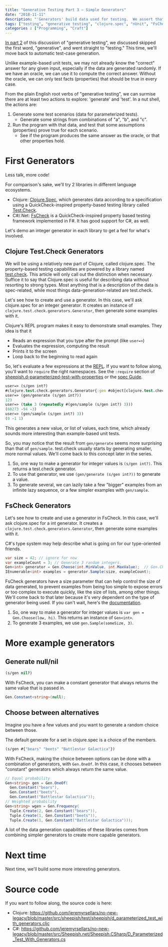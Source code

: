```yaml
---
title: "Generative Testing Part 3 – Simple Generators"
date: "2018-11-11"
description: "'Generators' build data used for testing.  We assert that some properties are true of our programs, and the testing library checks those properties hold for many possible inputs."
tags: ["testing", "generative testing", "clojure.spec", "nUnit", "FsCheck"]
categories : ["Programming", "Craft"]
---
```


[In part 2]({{urls.base_path}}posts/2018-09-11-generative-testing-properties-and-oracles/) of this discussion of "generative testing", we discussed skipped the first word, "generative", and went straight to "testing."  This time, we'll move back to automatic test-case generation.  

Unlike example-based unit tests, we may not already know the "correct" answer for any given input, especially if the data are generated randomly.  If we have an oracle, we can use it to compute the correct answer.  Without the oracle, we can only test facts (properties) that should be true in every case.

From the plain English root verbs of "generative testing", we can surmise there are at least two actions to explore: 'generate' and 'test'.  In a nut shell, the actions are:

1. Generate some test scenarios (data for parameterized tests).
    * Generate some strings from combinations of "a", "b", and "c".
2. Run the program with that data, and test that some assumptions (properties) prove true for each scenario.
    * See if the program produces the same answer as the oracle, or that other properties hold.

# First Generators

Less talk, more code!

For comparison's sake, we'll try 2 libraries in different language ecosystems.

* Clojure: [Clojure.Spec](https://clojure.org/guides/spec), which generates data according to a specification using a QuickCheck-inspired property-based testing library called [Test.Check](https://github.com/clojure/test.check).
* C#/.Net: [FsCheck](https://fscheck.github.io/FsCheck) is a QuickCheck-inspired property based testing framework implemented in F#.  It has good support for C#, as well.

Let's demo an integer generator in each library to get a feel for what's involved.

## Clojure Test.Check Generators

We will be using a relatively new part of Clojure, called clojure.spec.  The property-based testing capabilities are powered by a library named [test.check](https://github.com/clojure/test.check).  This article will only call out the distinction when necessary.  Suffice it to say that Clojure.spec is useful for describing data without resorting to strong types.  Most anything that is a description of the data is spec-related, while most things data-generation-related are test.check.

Let's see how to create and use a generator.  In this case, we'll ask clojure.spec for an integer generator.  It creates an instance of `clojure.test.check.generators.Generator`, then generate some examples with it.

Clojure's REPL program makes it easy to demonstrate small examples.  They idea is that it
* Reads an expression that you type after the prompt (like `user=>`)
* Evaluates the expression, computing the result
* Prints it to the screen
* Loop back to the beginning to read again

So, let's evaluate a few expressions at the [REPL](https://clojure.org/guides/repl/introduction).  If you want to follow along, you'll want to `require` the right namespaces.  See the `:require` section of [sheepish.d-parameterized-test-with-properties](https://github.com/jeremyrsellars/no-new-legacy/blob/master/src/sheepish/test/sheepish/d_parameterized_test_with_generators.cljc#L2) or the [spec Guide](https://clojure.org/guides/spec).

```clojure
user=> (s/gen int?)
#clojure.test.check.generators.Generator{:gen #object[clojure.test.check.generators$such_that$fn__1825 0x633837ae "clojure.test.check.generators$such_that$fn__1825@633837ae"]}
user=> (gen/generate (s/gen int?))
123
user=> (take 3 (repeatedly #(gen/sample (s/gen int?) 3)))
(60273 -94 -3)
user=> (gen/sample (s/gen int?) 3))
(0 -1 1)
```

This generates a new value, or list of values, each time, which already sounds more interesting than example-based unit tests.

So, you may notice that the result from `gen/generate` seems more surprising than that of `gen/sample`.  test.check usually starts by generating smaller, more normal values.  We'll come back to this concept later in the series.

1. So, one way to make a generator for integer values is `(s/gen int?)`.  This returns a test.check generator.
2. To use that generator, we use `(gen/generate (s/gen int?))` to generate a value.
3. To generate several, we can lazily take a few "bigger" examples from an infinite lazy sequence, or a few simpler examples with `gen/sample`.

## FsCheck Generators

Let's see how to create and use a generator in FsCheck.  In this case, we'll ask clojure.spec for a int generator.  It creates a `clojure.test.check.generators.Generator`, then generate some examples with it.

C#'s type system may help describe what is going on for our type-oriented friends.

```csharp
var size = 42; // ignore for now
var exampleCount = 3; // Generate 3 random integers.
Gen<int> generator = Gen.Choose(int.MinValue, int.MaxValue);  // Gen.Choose(low, hi);
IEnumerable<int> examples = generator.Sample(size, exampleCount);
```

FsCheck generators have a size parameter that can help control the size of data generated, to prevent examples from being too simple to expose errors or too complex to execute quickly, like the size of lists, among other things.  We'll come back to that later because it's very dependent on the type of generator being used.  If you can't wait, here's the [documentation](https://fscheck.github.io/FsCheck/TestData.html#The-size-of-test-data).

1. So, one way to make a generator for integer values is `var gen = Gen.Choose(low, hi)`.  This returns an instance of `Gen<int>`.
2. To generate 3 examples, we use `gen.Sample(someSize, 3)`.

# More example generators

## Generate null/nil

```clojure
(s/gen nil?)
```

With FsCheck, you can make a constant generator that always returns the same value that is passed in.

```csharp
Gen.Constant<string>(null);
```

## Choose between alternatives

Imagine you have a few values and you want to generate a random choice between those.

The default generate for a set in clojure.spec is a choice of the members.

```clojure
(s/gen #{"bears" "beets" "Battlestar Galactica"})
```

With FsCheck, making the choice between options can be done with a combination of generators, with `Gen.OneOf`.  In this case, it chooses between "constant" generators which always return the same value.

```csharp
// Equal probability
Gen<string> gen = Gen.OneOf(
  Gen.Constant("bears"),
  Gen.Constant("beets"),
  Gen.Constant("Battlestar Galactica"));
// Weighted probability
Gen<string> wgen = Gen.Frequency(
  Tuple.Create(2, Gen.Constant("bears")),
  Tuple.Create(1, Gen.Constant("beets")),
  Tuple.Create(1, Gen.Constant("Battlestar Galactica")));
```

A lot of the data generation capabilities of these libraries comes from combining simpler generators to create more capable generators.

# Next time

Next time, we'll build some more interesting generators.

# Source code

If you want to follow along, the source code is here:

* Clojure: https://github.com/jeremyrsellars/no-new-legacy/blob/master/src/sheepish/test/sheepish/d_parameterized_test_with_generators.cljc
* C#: https://github.com/jeremyrsellars/no-new-legacy/blob/master/src/Sheepish.net/Sheepish.CSharp/D_Parameterized_Test_With_Generators.cs
